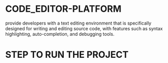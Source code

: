 # CODE_EDITOR-PLATFORM
 provide developers with a text editing environment that is specifically designed for writing and editing source code, with features such as syntax highlighting, auto-completion, and debugging tools.
 # STEP TO RUN THE PROJECT 
